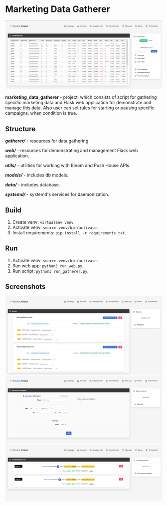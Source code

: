 # Marketing Data Gatherer
![banner](https://raw.githubusercontent.com/1Lorde/marketing_data_gatherer/dev/img/stats.png)

**marketing_data_gatherer** - project, which consists of script for gathering specific marketing data and Flask web application for demonstrate and manage this data. Also user can set rules for starting or pausing specific campaigns, when condition is true.

## Structure

**_gatherer/_** - resources for data gathering.

**_web/_** - resources for demonstrating and management Flask web application.

**_utils/_** - utilities for working with Binom and Push House APIs.

**_models/_** - includes db models.

**_data/_** - includes database.

**_systemd/_** - systemd's services for daemonization.

## Build
1) Create venv: `virtualenv venv`.
2) Activate venv: `source venv/bin/activate`.
3) Install requirements: `pip install -r requirements.txt`.

## Run
1) Activate venv: `source venv/bin/activate`.
2) Run web app: `python3 run_web.py`.
3) Run script: `python3 run_gatherer.py`.

## Screenshots
![screenshot_1](https://raw.githubusercontent.com/1Lorde/marketing_data_gatherer/dev/img/binoms.png)
![screenshot_2](https://raw.githubusercontent.com/1Lorde/marketing_data_gatherer/dev/img/add_rule.png)
![screenshot_3](https://raw.githubusercontent.com/1Lorde/marketing_data_gatherer/dev/img/rules_list.png)
